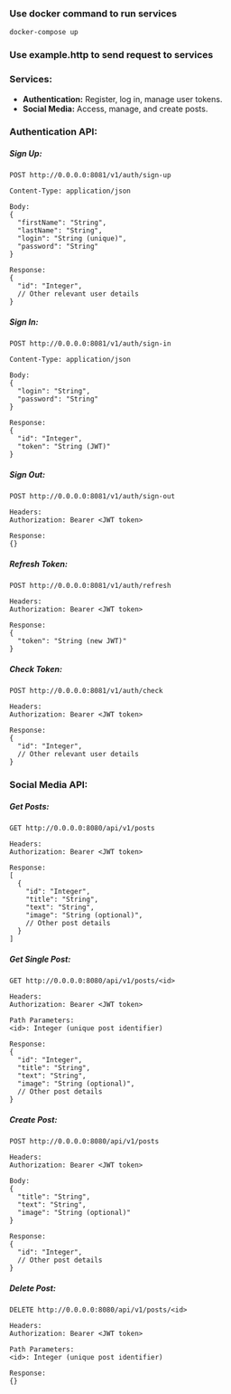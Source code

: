 ### Use docker command to run services 
`docker-compose up`

### Use example.http to send request to services 

### Services:

* **Authentication:**  Register, log in, manage user tokens.
* **Social Media:** Access, manage, and create posts.

### Authentication API:

##### Sign Up:

```
POST http://0.0.0.0:8081/v1/auth/sign-up

Content-Type: application/json

Body:
{
  "firstName": "String",
  "lastName": "String",
  "login": "String (unique)",
  "password": "String"
}

Response:
{
  "id": "Integer",
  // Other relevant user details
}
```

##### Sign In:

```
POST http://0.0.0.0:8081/v1/auth/sign-in

Content-Type: application/json

Body:
{
  "login": "String",
  "password": "String"
}

Response:
{
  "id": "Integer",
  "token": "String (JWT)"
}
```

##### Sign Out:

```
POST http://0.0.0.0:8081/v1/auth/sign-out

Headers:
Authorization: Bearer <JWT token>

Response:
{}
```

##### Refresh Token:

```
POST http://0.0.0.0:8081/v1/auth/refresh

Headers:
Authorization: Bearer <JWT token>

Response:
{
  "token": "String (new JWT)"
}
```

##### Check Token:

```
POST http://0.0.0.0:8081/v1/auth/check

Headers:
Authorization: Bearer <JWT token>

Response:
{
  "id": "Integer",
  // Other relevant user details
}
```

### Social Media API:

##### Get Posts:

```
GET http://0.0.0.0:8080/api/v1/posts

Headers:
Authorization: Bearer <JWT token>

Response:
[
  {
    "id": "Integer",
    "title": "String",
    "text": "String",
    "image": "String (optional)",
    // Other post details
  }
]
```

##### Get Single Post:

```
GET http://0.0.0.0:8080/api/v1/posts/<id>

Headers:
Authorization: Bearer <JWT token>

Path Parameters:
<id>: Integer (unique post identifier)

Response:
{
  "id": "Integer",
  "title": "String",
  "text": "String",
  "image": "String (optional)",
  // Other post details
}
```

##### Create Post:

```
POST http://0.0.0.0:8080/api/v1/posts

Headers:
Authorization: Bearer <JWT token>

Body:
{
  "title": "String",
  "text": "String",
  "image": "String (optional)"
}

Response:
{
  "id": "Integer",
  // Other post details
}
```

##### Delete Post:

```
DELETE http://0.0.0.0:8080/api/v1/posts/<id>

Headers:
Authorization: Bearer <JWT token>

Path Parameters:
<id>: Integer (unique post identifier)

Response:
{}
```
